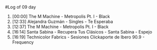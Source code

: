 #Log of 09 day

1. [00:00] The M Machine - Metropolis Pt. I - Black
1. [12:33] Alejandra Guzmán - Singles - Te Esperaba
1. [12:37] The M Machine - Metropolis Pt. I - Black
1. [16:14] Santa Sabina - Recupera Tus Clásicos - Santa Sabina - Espejo
1. [16:19] Technicolor Fabrics - Sesiones Clickaporte de Ibero 90.9 - Frequency
